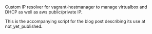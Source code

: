 Custom IP resolver for vagrant-hostmanager to manage virtualbox and DHCP as well as aws public/private IP.

This is the accompanying script for the blog post describing its use at not_yet_published.
